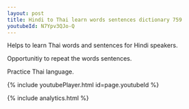 ```yaml
---
layout: post
title: Hindi to Thai learn words sentences dictionary 759 
youtubeId: N7Ypv3QJo-Q
---
```

 
 
Helps to learn Thai words and sentences for Hindi speakers.

Opportunitiy to repeat the words sentences. 

Practice Thai language. 
 
{% include youtubePlayer.html id=page.youtubeId %}
 
 
{% include analytics.html %}